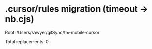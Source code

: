 # .cursor/rules migration (timeout → nb.cjs)

Root: /Users/sawyer/gitSync/tm-mobile-cursor


Total replacements: 0